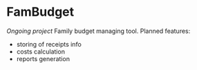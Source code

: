 # FamBudget
*Ongoing project* Family budget managing tool. 
Planned features:
- storing of receipts info
- costs calculation
- reports generation

